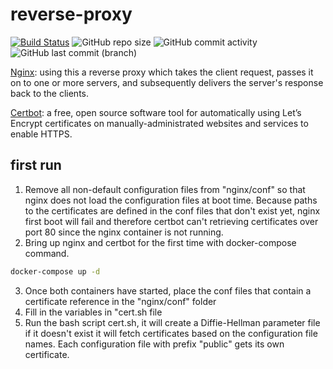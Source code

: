 # reverse-proxy

[![Build Status](https://drone.theautomation.nl/api/badges/theautomation/reverse-proxy/status.svg)](https://drone.theautomation.nl/theautomation/reverse-proxy)
![GitHub repo size](https://img.shields.io/github/repo-size/theautomation/reverse-proxy?logo=Github)
![GitHub commit activity](https://img.shields.io/github/commit-activity/y/theautomation/reverse-proxy?logo=github)
![GitHub last commit (branch)](https://img.shields.io/github/last-commit/theautomation/reverse-proxy/main?logo=github)

[Nginx](https://www.nginx.com/): using this a reverse proxy which takes the client request, passes it on to one or more servers, and subsequently delivers the server's response back to the clients.

[Certbot](https://www.nginx.com/): a free, open source software tool for automatically using Let’s Encrypt certificates on manually-administrated websites and services to enable HTTPS.

## first run

1. Remove all non-default configuration files from "nginx/conf" so that nginx does not load the configuration files at boot time. Because paths to the certificates are defined in the conf files that don't exist yet, nginx first boot will fail and therefore certbot can't retrieving certificates over port 80 since the nginx container is not running.
2. Bring up nginx and certbot for the first time with docker-compose command.

```bash
docker-compose up -d
```

3. Once both containers have started, place the conf files that contain a certificate reference in the "nginx/conf" folder
4. Fill in the variables in "cert.sh file
5. Run the bash script cert.sh, it will create a Diffie-Hellman parameter file if it doesn't exist it will fetch certificates based on the configuration file names. Each configuration file with prefix "public" gets its own certificate.
